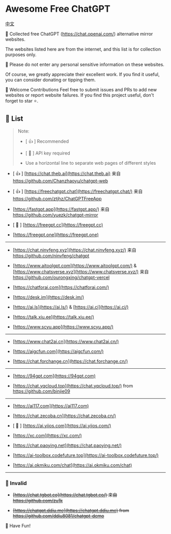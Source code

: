 # Awesome Free ChatGPT

[中文](README.md)

🚀 Collected free ChatGPT (<https://chat.openai.com/>) alternative mirror websites.

The websites listed here are from the internet, and this list is for collection purposes only.

🚫 Please do not enter any personal sensitive information on these websites.

Of course, we greatly appreciate their excellent work. If you find it useful, you can consider donating or tipping them.

🌈 Welcome Contributions
Feel free to submit issues and PRs to add new websites or report website failures. If you find this project useful, don't forget to star ⭐.

## 📖 List

> Note:
>
> - [ 👍 ] Recommended
>
> - [ 🔐 ] API key required
>
> - Use a horizontal line to separate web pages of different styles

- [ 👍 ] [https://chat.theb.ai](https://chat.theb.ai) 来自 <https://github.com/Chanzhaoyu/chatgpt-web>

- [ 👍 ] [https://freechatgpt.chat](https://freechatgpt.chat/) 来自 <https://github.com/ztjhz/ChatGPTFreeApp>

- [https://fastgpt.app](https://fastgpt.app/) 来自 <https://github.com/yuezk/chatgpt-mirror>

- [ 🔐 ] [https://freegpt.cc](https://freegpt.cc)

- [https://freegpt.one](https://freegpt.one)

---

- [https://chat.ninvfeng.xyz](https://chat.ninvfeng.xyz/) 来自 <https://github.com/ninvfeng/chatgpt>

- [https://www.aitoolgpt.com](https://www.aitoolgpt.com/) & [https://www.chatsverse.xyz](https://www.chatsverse.xyz/) 来自 <https://github.com/ourongxing/chatgpt-vercel>

- [https://chatforai.com](https://chatforai.com/)

- [https://desk.im](https://desk.im/)

- [https://ai.ls](https://ai.ls/) & [https://ai.ci](https://ai.ci/)

- [https://talk.xiu.ee](https://talk.xiu.ee/)

- [https://www.scyu.app](https://www.scyu.app/)

---

- [https://www.chat2ai.cn](https://www.chat2ai.cn/)

- [https://aigcfun.com](https://aigcfun.com/)

- [https://chat.forchange.cn](https://chat.forchange.cn/)

---

- [https://94gpt.com](https://94gpt.com)

- [https://chat.yqcloud.top](https://chat.yqcloud.top/) from <https://github.com/binjie09>

---

- [https://ai117.com](https://ai117.com)

- [https://chat.zecoba.cn](https://chat.zecoba.cn/)

- [ 🔐 ] [https://ai.yiios.com](https://ai.yiios.com/)

- [https://xc.com](https://xc.com/)

- [https://chat.paoying.net](https://chat.paoying.net/)

- [https://ai-toolbox.codefuture.top](https://ai-toolbox.codefuture.top/)

- [https://ai.okmiku.com/chat](https://ai.okmiku.com/chat)

---

### 🚫 Invalid

- ~~[https://chat.tgbot.co](https://chat.tgbot.co/) 来自 <https://github.com/zu1k>~~

- ~~[https://chatgpt.ddiu.me](https://chatgpt.ddiu.me) from <https://github.com/ddiu8081/chatgpt-demo>~~

🤟 Have Fun!
